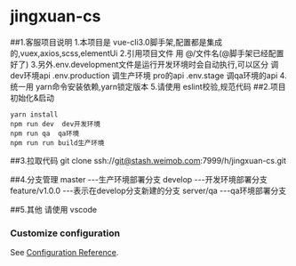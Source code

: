 # jingxuan-cs

##1.客服项目说明
1.本项目是 vue-cli3.0脚手架,配置都是集成的,vuex,axios,scss,elementUi
2.引用项目文件 用 @/文件名(@脚手架已经配置好了)
3.另外.env.development文件是运行开发环境时会自动执行,可以区分 调dev环境api
      .env.production 调生产环境 pro的api
      .env.stage      调qa环境的api
4.统一用 yarn命令安装依赖,yarn锁定版本
5.请使用 eslint校验,规范代码
##2.项目初始化&启动
```
yarn install
npm run dev  dev开发环境
npm run qa  qa环境
npm run run build生产环境
```
##3.拉取代码
git clone ssh://git@stash.weimob.com:7999/h/jingxuan-cs.git

##4.分支管理
master               ---生产环境部署分支
develop              ---开发环境部署分支
feature/v1.0.0       ---表示在develop分支新建的分支
server/qa            ---qa环境部署分支

##5.其他
请使用 vscode

### Customize configuration
See [Configuration Reference](https://cli.vuejs.org/config/).
